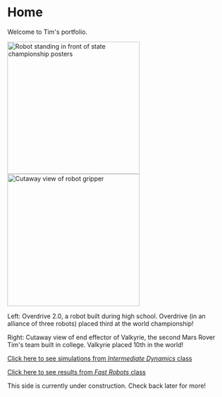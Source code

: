 # Home

Welcome to Tim's portfolio.

<image width="300px" src="images/OverdriveStillCropped.jpg" alt="Robot standing in front of state championship posters"></image>
<image width="300px" src="images/EE-Top-Front.png" alt="Cutaway view of robot gripper"></image>

Left: Overdrive 2.0, a robot built during high school. Overdrive (in an alliance of three robots) placed third at the world championship!

Right: Cutaway view of end effector of Valkyrie, the second Mars Rover Tim's team built in college. Valkyrie placed 10th in the world!

[Click here to see simulations from *Intermediate Dynamics* class](./dynamics.html)

[Click here to see results from *Fast Robots* class](https://kreismit.github.io/ECE4960/labs.html)

This side is currently under construction. Check back later for more!

